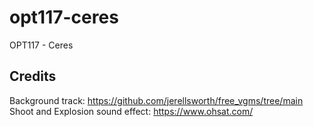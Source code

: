 # opt117-ceres
OPT117 - Ceres

## Credits
Background track: https://github.com/jerellsworth/free_vgms/tree/main
Shoot and Explosion sound effect: https://www.ohsat.com/